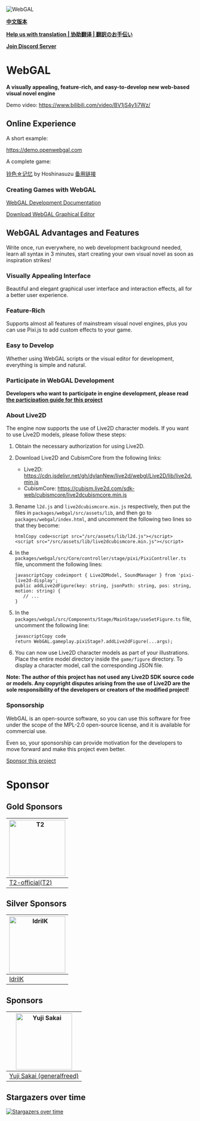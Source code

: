 ![WebGAL](https://user-images.githubusercontent.com/30483415/227242979-297ff392-f210-47ef-b0e9-d4788ddc8df0.png)

**[中文版本](/README.md)**

**[Help us with translation | 协助翻译 | 翻訳のお手伝い ](https://github.com/MakinoharaShoko/WebGAL/tree/dev/packages/webgal/src/translations)**

**[Join Discord Server](https://discord.gg/kPrQkJttJy)**

# WebGAL

**A visually appealing, feature-rich, and easy-to-develop new web-based visual novel engine**

Demo video: https://www.bilibili.com/video/BV1jS4y1i7Wz/

## Online Experience

A short example:

https://demo.openwebgal.com

A complete game:

[铃色☆记忆](http://hoshinasuzu.cn/) by Hoshinasuzu  [备用链接](http://hoshinasuzu.cc/)

### Creating Games with WebGAL

[WebGAL Development Documentation](https://docs.openwebgal.com/)

[Download WebGAL Graphical Editor](https://github.com/MakinoharaShoko/WebGAL_Terre/releases)

## WebGAL Advantages and Features

Write once, run everywhere, no web development background needed, learn all syntax in 3 minutes, start creating your own visual novel as soon as inspiration strikes!

### Visually Appealing Interface

Beautiful and elegant graphical user interface and interaction effects, all for a better user experience.

### Feature-Rich

Supports almost all features of mainstream visual novel engines, plus you can use Pixi.js to add custom effects to your game.

### Easy to Develop

Whether using WebGAL scripts or the visual editor for development, everything is simple and natural.

### Participate in WebGAL Development

**Developers who want to participate in engine development, please read [the participation guide for this project](https://docs.openwebgal.com/developers/)**

### About Live2D
The engine now supports the use of Live2D character models. If you want to use Live2D models, please follow these steps:

1. Obtain the necessary authorization for using Live2D.

2. Download Live2D and CubismCore from the following links:

   - Live2D: https://cdn.jsdelivr.net/gh/dylanNew/live2d/webgl/Live2D/lib/live2d.min.js
   - CubismCore: https://cubism.live2d.com/sdk-web/cubismcore/live2dcubismcore.min.js

3. Rename `l2d.js` and `live2dcubismcore.min.js` respectively, then put the files in `packages/webgal/src/assets/lib`, and then go to `packages/webgal/index.html`, and uncomment the following two lines so that they become:
   ```
   htmlCopy code<script src="/src/assets/lib/l2d.js"></script>
   <script src="/src/assets/lib/live2dcubismcore.min.js"></script>
   ```

4. In the `packages/webgal/src/Core/controller/stage/pixi/PixiController.ts` file, uncomment the following lines:

   ```
   javascriptCopy codeimport { Live2DModel, SoundManager } from 'pixi-live2d-display';
   public addLive2dFigure(key: string, jsonPath: string, pos: string, motion: string) {
      // ...
   }
   ```

5. In the `packages/webgal/src/Components/Stage/MainStage/useSetFigure.ts` file, uncomment the following line:

   ```
   javascriptCopy code
   return WebGAL.gameplay.pixiStage?.addLive2dFigure(...args);
   ```

6. You can now use Live2D character models as part of your illustrations. Place the entire model directory inside the `game/figure` directory. To display a character model, call the corresponding JSON file.

**Note: The author of this project has not used any Live2D SDK source code or models. Any copyright disputes arising from the use of Live2D are the sole responsibility of the developers or creators of the modified project!**

### Sponsorship

WebGAL is an open-source software, so you can use this software for free under the scope of the MPL-2.0 open-source license, and it is available for commercial use.

Even so, your sponsorship can provide motivation for the developers to move forward and make this project even better.

[Sponsor this project](https://docs.openwebgal.com/sponsor/)

# Sponsor

## Gold Sponsors

| <img src="https://avatars.githubusercontent.com/u/91712707?v=4" alt="T2"   width="150px" height="150px" /> |
| ------------------------------------------------------------ |
| [T2-official(T2)](https://github.com/T2-official)            |

## Silver Sponsors
| <img src="https://avatars.githubusercontent.com/u/103700780?v=4" alt="IdrilK"  width="150px" height="150px" /> |
| ------------------------------------------------------------ |
| [IdrilK](https://github.com/IdrilK)            |

## Sponsors
| <img src="https://avatars.githubusercontent.com/u/71590526?v=4" alt="Yuji Sakai"  width="150px" height="150px" /> |
| ------------------------------------------------------------ |
| [Yuji Sakai (generalfreed)](https://github.com/generalfreed) |

## Stargazers over time

[![Stargazers over time](https://starchart.cc/MakinoharaShoko/WebGAL.svg)](https://starchart.cc/MakinoharaShoko/WebGAL)
